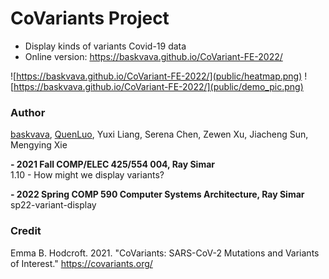 # CoVariants Project
- Display kinds of variants Covid-19 data
- Online version: https://baskvava.github.io/CoVariant-FE-2022/

![https://baskvava.github.io/CoVariant-FE-2022/](public/heatmap.png)
![https://baskvava.github.io/CoVariant-FE-2022/](public/demo_pic.png)

### Author
[baskvava](https://github.com/baskvava), [QuenLuo](https://github.com/QuenLo), Yuxi Liang, Serena Chen, Zewen Xu, Jiacheng Sun, Mengying Xie

**- 2021 Fall COMP/ELEC 425/554 004, Ray Simar**<br>
1.10 - How might we display variants?

**- 2022 Spring COMP 590 Computer Systems Architecture, Ray Simar**<br>
sp22-variant-display

### Credit
Emma B. Hodcroft. 2021. "CoVariants: SARS-CoV-2 Mutations and Variants of Interest." https://covariants.org/
